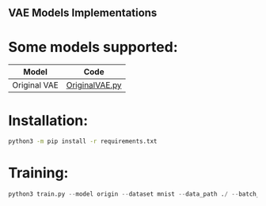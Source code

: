 ## VAE Models Implementations

# Some models supported:

| Model | Code |
| --- | --- |
| Original VAE | [OriginalVAE.py](/models/OriginalVAE.py) |

# Installation:

```bash
python3 -m pip install -r requirements.txt
```

# Training:

```python
python3 train.py --model origin --dataset mnist --data_path ./ --batch_size 100 --epochs 30
```